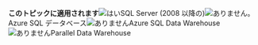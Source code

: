 **このトピックに適用されます**![はい](media/yes.png "はい")SQL Server \(2008 以降の\)![ありません](media/no.png "ありません")。Azure SQL データベース![ありません](media/no.png "ありません")Azure SQL Data Warehouse![ありません](media/no.png "ありません")Parallel Data Warehouse